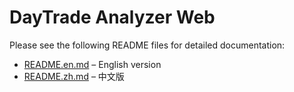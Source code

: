 
# DayTrade Analyzer Web

Please see the following README files for detailed documentation:

- [README.en.md](README.en.md) – English version
- [README.zh.md](README.zh.md) – 中文版
